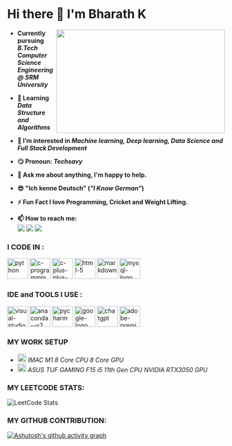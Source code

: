 # Hi there 👋  I'm **Bharath K** 
<img align="right" width="390" height="240" src="https://raw.githubusercontent.com/devkumar326/devkumar326/master/me_1.gif">

- **Currently pursuing *B.Tech Computer Science Engineering @ SRM University***

- **🌱 Learning *Data Structure and Algorithms***
- **👀 I’m interested in *Machine learning, Deep learning, Data Science and Full Stack Development***

- **😏 Pronoun: *Techsavy***

- **💬 Ask me about anything, I'm happy to help.**
- **😎 "Ich kenne Deutsch" (*"I Know German"*)**
- **⚡ Fun Fact I love Programming, Cricket and Weight Lifting.**
- **📫 How to reach me:**
  <br /> [<img src= "https://img.shields.io/badge/LinkedIn-0077B5?style=for-the-badge&logo=linkedin&logoColor=white" />](https://www.linkedin.com/in/bharathk0611/)        [<img src= "https://img.shields.io/badge/Instagram-E4405F?style=for-the-badge&logo=instagram&logoColor=white" />](https://www.instagram.com/bhrthx__/)     [<img src= "https://img.shields.io/badge/Twitter-1DA1F2?style=for-the-badge&logo=twitter&logoColor=white" />](https://twitter.com/Bhrthx__)

### **I CODE IN :**

 <img width="48" height="48" src="https://img.icons8.com/fluency/48/python.png" alt="python"/> <img width="48" height="48" src="https://img.icons8.com/fluency/48/c-programming.png" alt="c-programming"/> <img width="48" height="48" src="https://img.icons8.com/fluency/48/c-plus-plus-logo.png" alt="c-plus-plus-logo"/> <img width="48" height="48" src="https://img.icons8.com/fluency/48/html-5.png" alt="html-5"/> <img width="48" height="48" src="https://img.icons8.com/material/24/FFFFFF/markdown.png" alt="markdown"/> <img width="48" height="48" src="https://img.icons8.com/fluency/48/mysql-logo.png" alt="mysql-logo"/>

### **IDE and TOOLS I USE :**
<img width="48" height="48" src="https://img.icons8.com/color/48/visual-studio-code-2019.png" alt="visual-studio-code-2019"/> <img width="48" height="48" src="https://img.icons8.com/fluency/48/anaconda--v2.png" alt="anaconda--v2"/> <img width="48" height="48" src="https://img.icons8.com/color/48/pycharm.png" alt="pycharm"/> <img width="48" height="48" src="https://img.icons8.com/color/48/google-logo.png" alt="google-logo"/> <img width="48" height="48" src="https://img.icons8.com/ios-glyphs/30/FFFFFF/chatgpt.png" alt="chatgpt"/> <img width="48" height="48" src="https://img.icons8.com/color/48/adobe-premiere-pro--v1.png" alt="adobe-premiere-pro--v1"/>

### **MY WORK SETUP**
- <img width="20" height="20" src="https://img.icons8.com/ios-filled/20/mac-os.png" alt="mac-os"/>   *IMAC M1 8 Core CPU 8 Core GPU*
- <img width="20" height="20" src="https://img.icons8.com/fluency/20/windows-11.png" alt="windows-11"/>   *ASUS TUF GAMING F15 i5 11th Gen CPU NVIDIA RTX3050 GPU*

### MY LEETCODE STATS:
![LeetCode Stats](https://leetcard.jacoblin.cool/bk2509?theme=dark&font=Carme&ext=contest)

### MY GITHUB CONTRIBUTION:
[![Ashutosh's github activity graph](https://github-readme-activity-graph.vercel.app/graph?username=BharathK05&bg_color=000000&color=ffffff&line=44ff00&point=ffffff&area=true&hide_border=true)](https://github.com/ashutosh00710/github-readme-activity-graph)
